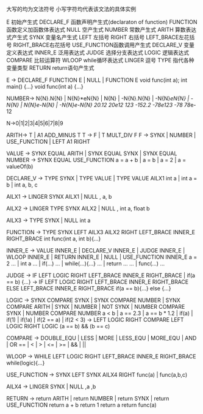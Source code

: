 大写的均为文法符号 小写字符均代表该文法的具体实例

E 初始产生式
DECLARE_F 函数声明产生式(declaraton of function)
FUNCTION  函数定义加函数体表达式
NULL      空产生式
NUMBER    常数产生式
ARITH     算数表达式产生式
SYNX      变量名产生式
LEFT      左括号
RIGHT     右括号
LEFT_BRACE左花括号
RIGHT_BRACE右花括号
USE_FUNCTION函数调用产生式
DECLARE_V 变量定义表达式
INNER_E   泛用表达式
JUDGE     选择分支表达式
LOGIC     逻辑表达式
COMPARE   比较运算符
WLOOP     while循环表达式
LINGER    逗号
TYPE      指代各种变量类型
RETURN    return语句产生式



E -> DECLARE_F FUNCTION E | NULL | FUNCTION E
void func(int a);
int main()
{...}
void func(int a)
{...}

<!-- 还需要添加#include -->

<!--数字-->
NUMBER-> N{N}.N{N} | N{N}*eN{N} | N{N} | -N{N}.N{N} | -N{N}*eN{N} | -N{N} | N{N}*e-N{N} | -N{N}*e-N{N}
          20.12      20*e12       123     -152.2       -78*e123      -78    78*e-12      

N->0|1|2|3|4|5|6|7|8|9




ARITH-> T | A1 ADD_MINUS T
        T -> F | T MULT_DIV F
        F -> SYNX | NUMBER | USE_FUNCTION | LEFT A1 RIGHT

VALUE -> SYNX EQUAL ARITH | SYNX EQUAL SYNX | SYNX EQUAL NUMBER
      -> SYNX EQUAL USE_FUNCTION
a = a + b | a = b | a = 2 | a = valueOf(b)

DECLARE_V -> TYPE SYNX | TYPE VALUE | TYPE VALUE AILX1 
int a | int a = b | int a, b, c

AILX1 -> LINGER SYNX AILX1 | NULL
, a, b

AILX2 -> LINGER TYPE SYNX AILX2 | NULL
, int a, float b

AILX3 -> TYPE SYNX | NULL
int a

FUNCTION -> TYPE SYNX LEFT AILX3 AILX2 RIGHT LEFT_BRACE INNER_E RIGHT_BRACE
int func(int a, int b){...} 

INNER_E -> VALUE INNER_E | DECLARE_V INNER_E | JUDGE INNER_E | WLOOP INNER_E | RETURN INNER_E | NULL |                     USE_FUNCTION INNER_E
a = 2 ... | int a ... | if(...) ... | while(...){...} ... | return ... ... | func(...) ...

JUDGE -> IF LEFT LOGIC RIGHT LEFT_BRACE INNER_E RIGHT_BRACE |
        if(a == b) {...}
      -> IF LEFT LOGIC RIGHT LEFT_BRACE INNER_E RIGHT_BRACE ELSE  LEFT_BRACE INNER_E RIGHT_BRACE
        if(a == b){...} else {...}

LOGIC -> SYNX COMPARE SYNX | SYNX COMPARE NUMBER | SYNX COMPARE ARITH | SYNX | NUMBER | NOT SYNX | NUMBER COMPARE SYNX | NUMBER COMPARE NUMBER
         a < b             | a == 2.3             | a == b * 1.2   | if(a)     | if(1)  | if(!a)   | if(2 == a)          | if(2 < 3)
      -> LEFT LOGIC RIGHT COMPARE LEFT LOGIC RIGHT LOGIC
         (a == b) && (b == c)   

COMPARE -> DOUBLE_EQU | LESS | MORE | LESS_EQU | MORE_EQU | AND | OR
           ==         | <    | >    | <=       | >=       | &&  | ||

WLOOP -> WHILE LEFT LOGIC RIGHT LEFT_BRACE INNER_E RIGHT_BRACE
while(logic){...}

USE_FUNCTION -> SYNX LEFT SYNX AILX4 RIGHT
func(a) | func(a,b,c)

AILX4 -> LINGER SYNX | NULL
,a ,b

RETURN -> return ARITH | return NUMBER | return SYNX | return USE_FUNCTION 
          return a + b   return 1        return a      return func(a)       




